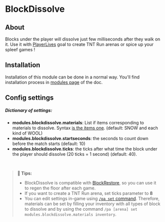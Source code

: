 # BlockDissolve

## About

Blocks under the player will dissolve just few milliseconds after they walk on it.
Use it with [PlayerLives](../goals/playerlives.md) goal to create TNT Run arenas or 
spice up your spleef games !

## Installation

Installation of this module can be done in a normal way. You'll find installation process in [modules page](../modules.md#installing-modules) of the doc.

## Config settings

##### Dictionary of settings:
- **modules.blockdissolve.materials**: List if items corresponding to materials to dissolve.
  Syntax [is the items one](../items.md). (default: SNOW and each kind of WOOL)
- **modules.blockdissolve.startseconds**: the seconds to count down before the match starts (default: 10)
- **modules.blockdissolve.ticks**: the ticks after what time the block under the player should dissolve (20 ticks = 1 second)
  (default: 40). 

<br>

> **🚩 Tips:**  
>- BlockDissolve is compatible with [BlockRestore](./blockrestore.md), so you can use it to regen the floor after each game.
>- If you want to create a TNT Run arena, set ticks parameter to **8**
>- You can edit settings in-game using [`/pa set` command](../commands/set.md). Therefore, materials can be set by 
> filling your inventory with all types of block to dissolve and by using the command
> `/pa [arena] set modules.blockdissolve.materials inventory`.
